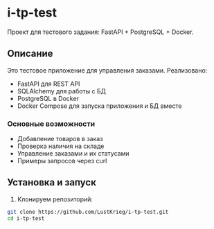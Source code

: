 # i-tp-test

Проект для тестового задания: FastAPI + PostgreSQL + Docker.

## Описание
Это тестовое приложение для управления заказами. Реализовано:
- FastAPI для REST API
- SQLAlchemy для работы с БД
- PostgreSQL в Docker
- Docker Compose для запуска приложения и БД вместе

### Основные возможности
- Добавление товаров в заказ
- Проверка наличия на складе
- Управление заказами и их статусами
- Примеры запросов через curl

## Установка и запуск
1. Клонируем репозиторий:
```bash
git clone https://github.com/LustKrieg/i-tp-test.git
cd i-tp-test



